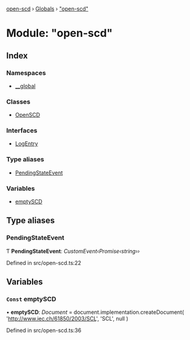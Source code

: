 [open-scd](../README.md) › [Globals](../globals.md) › ["open-scd"](_open_scd_.md)

# Module: "open-scd"

## Index

### Namespaces

* [__global](_open_scd_.__global.md)

### Classes

* [OpenSCD](../classes/_open_scd_.openscd.md)

### Interfaces

* [LogEntry](../interfaces/_open_scd_.logentry.md)

### Type aliases

* [PendingStateEvent](_open_scd_.md#pendingstateevent)

### Variables

* [emptySCD](_open_scd_.md#const-emptyscd)

## Type aliases

###  PendingStateEvent

Ƭ **PendingStateEvent**: *CustomEvent‹Promise‹string››*

Defined in src/open-scd.ts:22

## Variables

### `Const` emptySCD

• **emptySCD**: *Document* = document.implementation.createDocument(
  'http://www.iec.ch/61850/2003/SCL',
  'SCL',
  null
)

Defined in src/open-scd.ts:36
